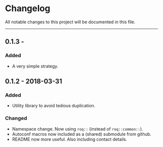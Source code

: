 # Changelog

All notable changes to this project will be documented in this file.

---

## 0.1.3 -

### Added
* A very simple strategy.


## 0.1.2 - 2018-03-31

### Added
* Utility library to avoid tedious duplication.

### Changed
* Namespace change. Now using `roq::` (instead of `roq::common::`).
* Autoconf macros now included as a (shared) submodule from github.
* README now more useful. Also including contact details.

